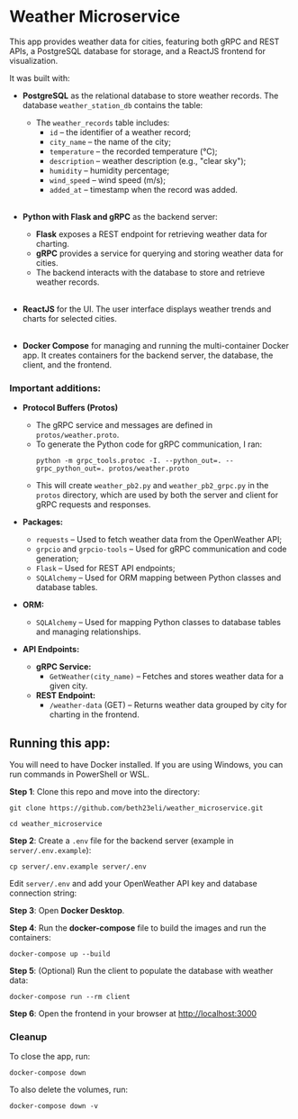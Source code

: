 # Weather Microservice

This app provides weather data for cities, featuring both gRPC and REST APIs, a PostgreSQL database for storage, and a ReactJS frontend for visualization.

It was built with:
- **PostgreSQL** as the relational database to store weather records. The database `weather_station_db` contains the table:
  - The `weather_records` table includes:
    - `id` – the identifier of a weather record;
    - `city_name` – the name of the city;
    - `temperature` – the recorded temperature (°C);
    - `description` – weather description (e.g., "clear sky");
    - `humidity` – humidity percentage;
    - `wind_speed` – wind speed (m/s);
    - `added_at` – timestamp when the record was added.
    <br/><br/>

- **Python with Flask and gRPC** as the backend server:
    - **Flask** exposes a REST endpoint for retrieving weather data for charting.
    - **gRPC** provides a service for querying and storing weather data for cities.
    - The backend interacts with the database to store and retrieve weather records.
    <br/><br/>

- **ReactJS** for the UI. The user interface displays weather trends and charts for selected cities.
    <br/><br/>

- **Docker Compose** for managing and running the multi-container Docker app. It creates containers for the backend server, the database, the client, and the frontend.

### Important additions:
- **Protocol Buffers (Protos)**

  - The gRPC service and messages are defined in `protos/weather.proto`.
  - To generate the Python code for gRPC communication, I ran:
    ```
    python -m grpc_tools.protoc -I. --python_out=. --grpc_python_out=. protos/weather.proto
    ```
  - This will create `weather_pb2.py` and `weather_pb2_grpc.py` in the `protos` directory, which are used by both the server and client for gRPC requests and responses.
- **Packages:**
    - `requests` – Used to fetch weather data from the OpenWeather API;
    - `grpcio` and `grpcio-tools` – Used for gRPC communication and code generation;
    - `Flask` – Used for REST API endpoints;
    - `SQLAlchemy` – Used for ORM mapping between Python classes and database tables.

- **ORM:**
    - `SQLAlchemy` – Used for mapping Python classes to database tables and managing relationships.

- **API Endpoints:**
    - **gRPC Service:**  
      - `GetWeather(city_name)` – Fetches and stores weather data for a given city.
    - **REST Endpoint:**  
      - `/weather-data` (GET) – Returns weather data grouped by city for charting in the frontend.

## Running this app:
You will need to have Docker installed. If you are using Windows, you can run commands in PowerShell or WSL.

__Step 1__: Clone this repo and move into the directory:
```
git clone https://github.com/beth23eli/weather_microservice.git

cd weather_microservice
```

__Step 2__: Create a `.env` file for the backend server (example in `server/.env.example`):
```
cp server/.env.example server/.env
```
Edit `server/.env` and add your OpenWeather API key and database connection string:

__Step 3__: Open **Docker Desktop**.

__Step 4__: Run the **docker-compose** file to build the images and run the containers:
```
docker-compose up --build
```

__Step 5__: (Optional) Run the client to populate the database with weather data:
```
docker-compose run --rm client
```

__Step 6__: Open the frontend in your browser at [http://localhost:3000](http://localhost:3000)

### Cleanup
To close the app, run:
```
docker-compose down
```
To also delete the volumes, run:
```
docker-compose down -v